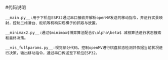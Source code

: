 #代码说明

    __main.py__:用于下机位ESP32通过串口接收并解析openMV发送的移动指令，并进行实景映射，控制二维滑台、舵机等机构实现棋子的抓取与放置。

    __minimax2.py__:通过$minimax$博弈算法配合$\alpha\beta$ 减枝算法进行状态搜索和最终决策。 

    __vis_fullparams.py__:视觉部分代码。控制openMV进行棋盘状态检测并依据当前状况进行决策，输出移动指令，通过串口传送至下机位ESP32。
